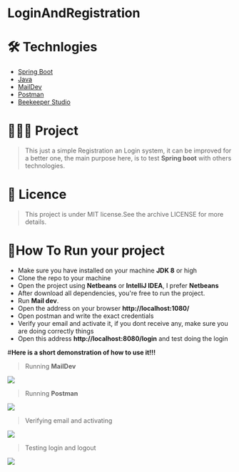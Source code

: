# LoginAndRegistration

# 🛠 **Technlogies**
* [Spring Boot](https://spring.io/)
* [Java](https://www.java.com/)
* [MailDev](https://github.com/maildev/maildev)
* [Postman](https://www.postman.com/)
* [Beekeeper Studio](https://www.beekeeperstudio.io/)

# 👩🏿‍💻 **Project**
>This just a simple Registration an Login system, it can be improved for a better one, the main purpose here, is to test **Spring boot** with others technologies.

# 📕 **Licence**
> This project is under MIT license.See the archive LICENSE for more details.

# 🚀**How To Run your project**
* Make sure you have installed on your machine **JDK 8** or high
* Clone the repo to your machine
* Open the project using **Netbeans** or **IntelliJ IDEA**, I prefer **Netbeans**
* After download all dependencies, you're free to run the project.
* Run **Mail dev**.
* Open the address on your browser **http://localhost:1080/**
* Open postman and write the exact credentials
* Verify your email and activate it, if you dont receive any, make sure you are doing correctly things
* Open this address **http://localhost:8080/login** and test doing the login  

#**Here is a short demonstration of how to use it!!!**

> Running **MailDev**
<img src="https://github.com/AdilsonManuel/Gifs/blob/master/loginGif1.gif"/>

>Running **Postman**
<img src="https://github.com/AdilsonManuel/Gifs/blob/master/loginGif2.gif"/>

>Verifying email and activating
<img src="https://github.com/AdilsonManuel/Gifs/blob/master/loginGif3.gif"/>

>Testing login and logout
<img src="https://github.com/AdilsonManuel/Gifs/blob/master/loginGif4.gif"/>
